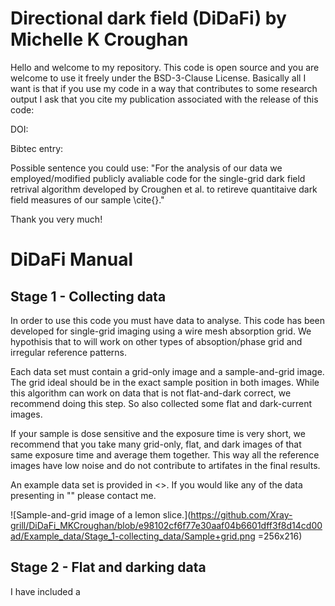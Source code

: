 # Directional dark field (DiDaFi) by Michelle K Croughan

Hello and welcome to my repository. This code is open source and you are welcome to use it freely under the BSD-3-Clause License. Basically all I want is that if you use my code in a way that contributes to some research output I ask that you cite my publication associated with the release of this code:

DOI:

Bibtec entry:

Possible sentence you could use: "For the analysis of our data we employed/modified publicly avaliable code for the single-grid dark field retrival algorithm developed by Croughen et al. to retireve quantitaive dark field measures of our sample \cite{}."

Thank you very much!

# DiDaFi Manual

## Stage 1 - Collecting data
In order to use this code you must have data to analyse. This code has been developed for single-grid imaging using a wire mesh absorption grid. We hypothisis that to will work on other types of absoption/phase grid and irregular reference patterns.

Each data set must contain a grid-only image and a sample-and-grid image. The grid ideal should be in the exact sample position in both images. While this algorithm can work on data that is not flat-and-dark correct, we recommend doing this step. So also collected some flat and dark-current images.

If your sample is dose sensitive and the exposure time is very short, we recommend that you take many grid-only, flat, and dark images of that same exposure time and average them together. This way all the reference images have low noise and do not contribute to artifates in the final results.

An example data set is provided in <>. If you would like any of the data presenting in "<final paper name>" please contact me.

![Sample-and-grid image of a lemon slice.](https://github.com/Xray-grill/DiDaFi_MKCroughan/blob/e98102cf6f77e30aaf04b6601dff3f8d14cd00ad/Example_data/Stage_1-collecting_data/Sample+grid.png =256x216)

## Stage 2 - Flat and darking data

I have included a 